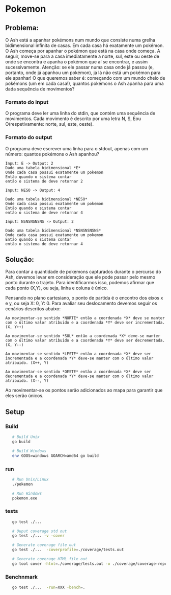 # Pokemon

## Problema:

O Ash está a apanhar pokémons num mundo que consiste numa grelha bidimensional infinita de casas.
Em cada casa há exatamente um pokémon.
O Ash começa por apanhar o pokémon que está na casa onde começa. A seguir, move-se para a casa
imediatamente a norte, sul, este ou oeste de onde se encontra e apanha o pokémon que aí se encontrar,
e assim sucessivamente. Atenção: se ele passar numa casa onde já passou (e, portanto, onde já apanhou
um pokémon), já lá não está um pokémon para ele apanhar!
O que queremos saber é: começando com um mundo cheio de pokémons (um em cada casa!), quantos
pokémons o Ash apanha para uma dada sequência de movimentos?

### Formato do input
O programa deve ler uma linha do stdin, que contém uma sequência de movimentos. Cada movimento é
descrito por uma letra N, S, Eou O(respetivamente: norte, sul, este, oeste).

### Formato do output
O programa deve escrever uma linha para o stdout, apenas com um número: quantos pokémons o Ash
apanhou?

    Input: E -> Output: 2
    Dado uma tabela bidimensional *E*   
    Onde cada casa possui exatamente um pokemon
    Então quando o sistema contar 
    então o sistema de deve retornar 2

    Input: NESO -> Output: 4

    Dado uma tabela bidimensional *NESO*   
    Onde cada casa possui exatamente um pokemon
    Então quando o sistema contar 
    então o sistema de deve retornar 4

    Input: NSNSNSNSNS -> Output: 2

    Dado uma tabela bidimensional *NSNSNSNSNS*   
    Onde cada casa possui exatamente um pokemon
    Então quando o sistema contar 
    então o sistema de deve retornar 4


## Solução:

Para contar a quantidade de pokemons capturados durante o percurso do Ash, devemos levar em consideração que ele pode passar pelo mesmo ponto durante o trajeto. Para identificarmos isso, podemos afirmar que cada ponto (X,Y), ou seja, linha e coluna é único.

Pensando no plano cartesiano, o ponto de partida é o encontro dos eixos x e y, ou seja X: 0, Y: 0. Para avaliar seu deslocamento devemos seguir os cenários descritos abaixo:

    Ao movimentar-se sentido *NORTE* então a coordenada *X* deve se manter com o último valor atribuido e a coordenada *Y* deve ser incrementada. (X, Y++)

    Ao movimentar-se sentido *SUL* então a coordenada *X* deve-se manter com o último valor atribuido e a coordenada *Y* deve ser decrementada. (X, Y--)

    Ao movimentar-se sentido *LESTE* então a coordenada *X* deve ser incrementada e a coordenada *Y* deve-se manter com o último valor atribuido. (X++, Y)

    Ao movimentar-se sentido *OESTE* então a coordenada *X* deve ser decrementada e a coordenada *Y* deve-se manter com o último valor atribuido. (X--, Y)

Ao movimentar-se os pontos serão adicionados ao mapa para garantir que eles serão únicos.


## Setup

### Build

```bash
   # Build Unix
   go build

   # Build Windows
   env GOOS=windows GOARCH=amd64 go build
```

### run
```bash
   # Run Unix/Linux
   ./pokemon

   # Run Windows
   pokemon.exe
```

### tests
```bash
   go test ./...

   # Ouput coverage std out
   go test ./... -v -cover  

   # Generate coverage file out
   go test ./...  -coverprofile=./coverage/tests.out

   # Generate coverage HTML file out
   go tool cover -html=./coverage/tests.out -o ./coverage/coverage-report.html

```

### Benchnmark
```bash
   go test ./...  -run=XXX -bench=.
```

### 